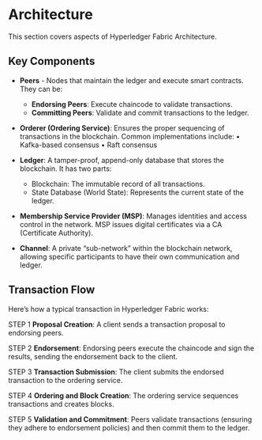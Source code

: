 # Architecture

This section covers aspects of Hyperledger Fabric Architecture.

## Key Components

* **Peers** - Nodes that maintain the ledger and execute smart contracts. They can be:
    * **Endorsing Peers**: Execute chaincode to validate transactions.
    * **Committing Peers**: Validate and commit transactions to the ledger.

* **Orderer (Ordering Service)**: Ensures the proper sequencing of transactions in the blockchain. Common implementations include:
	•	Kafka-based consensus
	•	Raft consensus

* **Ledger**: A tamper-proof, append-only database that stores the blockchain. It has two parts:
    * Blockchain: The immutable record of all transactions.
    * State Database (World State): Represents the current state of the ledger.

* **Membership Service Provider (MSP)**: Manages identities and access control in the network. MSP issues digital certificates via a CA (Certificate Authority).

* **Channel**: A private “sub-network” within the blockchain network, allowing specific participants to have their own communication and ledger.

## Transaction Flow

Here’s how a typical transaction in Hyperledger Fabric works:

STEP 1 **Proposal Creation**: A client sends a transaction proposal to endorsing peers.

STEP 2 **Endorsement**: Endorsing peers execute the chaincode and sign the results, sending the endorsement back to the client.

STEP 3 **Transaction Submission**: The client submits the endorsed transaction to the ordering service.

STEP 4 **Ordering and Block Creation**: The ordering service sequences transactions and creates blocks.

STEP 5 **Validation and Commitment**: Peers validate transactions (ensuring they adhere to endorsement policies) and then commit them to the ledger.